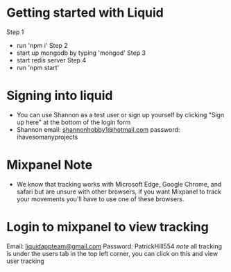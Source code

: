 # Getting started with Liquid

Step 1 
- run 'npm i'
Step 2
- start up mongodb by typing 'mongod'
Step 3
- start redis server 
Step 4
- run 'npm start'

# Signing into liquid
- You can use Shannon as a test user or sign up yourself by clicking "Sign up here" at the bottom of the login form
- Shannon email: shannonhobby1@hotmail.com
		  password: ihavesomanyprojects

# Mixpanel Note
- We know that tracking works with Microsoft Edge, Google Chrome, and safari but are unsure with other browsers,
if you want Mixpanel to track your movements you'll have to use one of these browsers.

# Login to mixpanel to view tracking
Email: liquidappteam@gmail.com
Password: PatrickHill554
*note* all tracking is under the users tab in the top left corner, you can click on this and view user tracking
